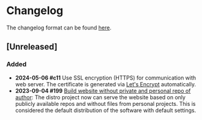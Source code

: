 # Changelog
The changelog format can be found [here](./src/main/md/net/splitcells/network/guidelines/changelog.md).
## [Unreleased]
### Added
* **2024-05-06 \#c11** Use SSL encryption (HTTPS) for communication with web server.
  The certificate is generated via [Let's Encrypt](https://letsencrypt.org/) automatically.
* **2023-09-04 \#199** [Build website without private and personal repo of author](https://github.com/www-splitcells-net/net.splitcells.network/issues/199):
  The distro project now can serve the website based on only publicly available repos and
  without files from personal projects.
  This is considered the default distribution of the software with default settings.